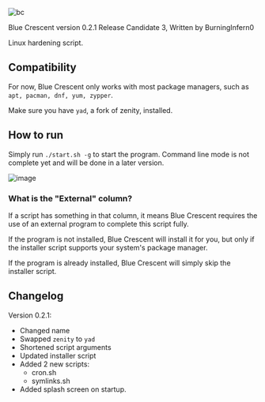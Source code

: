 ![bc](https://user-images.githubusercontent.com/74492478/187731754-384da0ec-b559-4691-a2fd-35c6e4ee6bc8.png)

Blue Crescent version 0.2.1 Release Candidate 3, Written by BurningInfern0

Linux hardening script.

## Compatibility
For now, Blue Crescent only works with most package managers, such as `apt, pacman, dnf, yum, zypper`.

Make sure you have `yad`, a fork of zenity, installed.

## How to run
Simply run `./start.sh -g` to start the program. Command line mode is not complete yet and will be done in a later version.

![image](https://user-images.githubusercontent.com/74492478/194176122-5258f385-306f-4357-a449-48138fcf6326.png)

### What is the "External" column?
If a script has something in that column, it means Blue Crescent requires the use of an external program to complete this script fully.

If the program is not installed, Blue Crescent will install it for you, but only if the installer script supports your system's package manager.

If the program is already installed, Blue Crescent will simply skip the installer script.

## Changelog
Version 0.2.1:
- Changed name
- Swapped `zenity` to `yad`
- Shortened script arguments
- Updated installer script
- Added 2 new scripts:
  - cron.sh
  - symlinks.sh
- Added splash screen on startup.